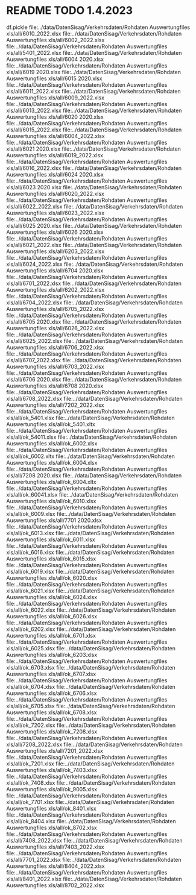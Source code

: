 # README TODO 1.4.2023





df.pickle
file:../data/DatenSisag/Verkehrsdaten/Rohdaten Auswertungfiles xls/all/6010_2022.xlsx
file:../data/DatenSisag/Verkehrsdaten/Rohdaten Auswertungfiles xls/all/6002_2022.xlsx
file:../data/DatenSisag/Verkehrsdaten/Rohdaten Auswertungfiles xls/all/5401_2022.xlsx
file:../data/DatenSisag/Verkehrsdaten/Rohdaten Auswertungfiles xls/all/6004 2020.xlsx
file:../data/DatenSisag/Verkehrsdaten/Rohdaten Auswertungfiles xls/all/6019 2020.xlsx
file:../data/DatenSisag/Verkehrsdaten/Rohdaten Auswertungfiles xls/all/6015 2020.xlsx
file:../data/DatenSisag/Verkehrsdaten/Rohdaten Auswertungfiles xls/all/6011_2022.xlsx
file:../data/DatenSisag/Verkehrsdaten/Rohdaten Auswertungfiles xls/all/6009_2022.xlsx
file:../data/DatenSisag/Verkehrsdaten/Rohdaten Auswertungfiles xls/all/6013_2022.xlsx
file:../data/DatenSisag/Verkehrsdaten/Rohdaten Auswertungfiles xls/all/6020 2020.xlsx
file:../data/DatenSisag/Verkehrsdaten/Rohdaten Auswertungfiles xls/all/6015_2022.xlsx
file:../data/DatenSisag/Verkehrsdaten/Rohdaten Auswertungfiles xls/all/6004_2022.xlsx
file:../data/DatenSisag/Verkehrsdaten/Rohdaten Auswertungfiles xls/all/6021 2020.xlsx
file:../data/DatenSisag/Verkehrsdaten/Rohdaten Auswertungfiles xls/all/6019_2022.xlsx
file:../data/DatenSisag/Verkehrsdaten/Rohdaten Auswertungfiles xls/all/6016_2022.xlsx
file:../data/DatenSisag/Verkehrsdaten/Rohdaten Auswertungfiles xls/all/6024 2020.xlsx
file:../data/DatenSisag/Verkehrsdaten/Rohdaten Auswertungfiles xls/all/6023 2020.xlsx
file:../data/DatenSisag/Verkehrsdaten/Rohdaten Auswertungfiles xls/all/6020_2022.xlsx
file:../data/DatenSisag/Verkehrsdaten/Rohdaten Auswertungfiles xls/all/6022_2022.xlsx
file:../data/DatenSisag/Verkehrsdaten/Rohdaten Auswertungfiles xls/all/6023_2022.xlsx
file:../data/DatenSisag/Verkehrsdaten/Rohdaten Auswertungfiles xls/all/6025 2020.xlsx
file:../data/DatenSisag/Verkehrsdaten/Rohdaten Auswertungfiles xls/all/6026 2020.xlsx
file:../data/DatenSisag/Verkehrsdaten/Rohdaten Auswertungfiles xls/all/6021_2022.xlsx
file:../data/DatenSisag/Verkehrsdaten/Rohdaten Auswertungfiles xls/all/6203_2022.xlsx
file:../data/DatenSisag/Verkehrsdaten/Rohdaten Auswertungfiles xls/all/6024_2022.xlsx
file:../data/DatenSisag/Verkehrsdaten/Rohdaten Auswertungfiles xls/all/6704 2020.xlsx
file:../data/DatenSisag/Verkehrsdaten/Rohdaten Auswertungfiles xls/all/6701_2022.xlsx
file:../data/DatenSisag/Verkehrsdaten/Rohdaten Auswertungfiles xls/all/6202_2022.xlsx
file:../data/DatenSisag/Verkehrsdaten/Rohdaten Auswertungfiles xls/all/6704_2022.xlsx
file:../data/DatenSisag/Verkehrsdaten/Rohdaten Auswertungfiles xls/all/6705_2022.xlsx
file:../data/DatenSisag/Verkehrsdaten/Rohdaten Auswertungfiles xls/all/6705 2020.xlsx
file:../data/DatenSisag/Verkehrsdaten/Rohdaten Auswertungfiles xls/all/6026_2022.xlsx
file:../data/DatenSisag/Verkehrsdaten/Rohdaten Auswertungfiles xls/all/6025_2022.xlsx
file:../data/DatenSisag/Verkehrsdaten/Rohdaten Auswertungfiles xls/all/6706_2022.xlsx
file:../data/DatenSisag/Verkehrsdaten/Rohdaten Auswertungfiles xls/all/6707_2022.xlsx
file:../data/DatenSisag/Verkehrsdaten/Rohdaten Auswertungfiles xls/all/6703_2022.xlsx
file:../data/DatenSisag/Verkehrsdaten/Rohdaten Auswertungfiles xls/all/6706 2020.xlsx
file:../data/DatenSisag/Verkehrsdaten/Rohdaten Auswertungfiles xls/all/6708 2020.xlsx
file:../data/DatenSisag/Verkehrsdaten/Rohdaten Auswertungfiles xls/all/6708_2022.xlsx
file:../data/DatenSisag/Verkehrsdaten/Rohdaten Auswertungfiles xls/all/7202_2022.xlsx
file:../data/DatenSisag/Verkehrsdaten/Rohdaten Auswertungfiles xls/all/ok_5401.xlsx
file:../data/DatenSisag/Verkehrsdaten/Rohdaten Auswertungfiles xls/all/ok_5401.xltx
file:../data/DatenSisag/Verkehrsdaten/Rohdaten Auswertungfiles xls/all/ok_54011.xlsx
file:../data/DatenSisag/Verkehrsdaten/Rohdaten Auswertungfiles xls/all/ok_6002.xlsx
file:../data/DatenSisag/Verkehrsdaten/Rohdaten Auswertungfiles xls/all/ok_6002.xltx
file:../data/DatenSisag/Verkehrsdaten/Rohdaten Auswertungfiles xls/all/ok_6004.xlsx
file:../data/DatenSisag/Verkehrsdaten/Rohdaten Auswertungfiles xls/all/7208 2020.xlsx
file:../data/DatenSisag/Verkehrsdaten/Rohdaten Auswertungfiles xls/all/ok_6004.xltx
file:../data/DatenSisag/Verkehrsdaten/Rohdaten Auswertungfiles xls/all/ok_60041.xlsx
file:../data/DatenSisag/Verkehrsdaten/Rohdaten Auswertungfiles xls/all/ok_6010.xlsx
file:../data/DatenSisag/Verkehrsdaten/Rohdaten Auswertungfiles xls/all/ok_6009.xlsx
file:../data/DatenSisag/Verkehrsdaten/Rohdaten Auswertungfiles xls/all/7701 2020.xlsx
file:../data/DatenSisag/Verkehrsdaten/Rohdaten Auswertungfiles xls/all/ok_6013.xlsx
file:../data/DatenSisag/Verkehrsdaten/Rohdaten Auswertungfiles xls/all/ok_6011.xlsx
file:../data/DatenSisag/Verkehrsdaten/Rohdaten Auswertungfiles xls/all/ok_6016.xlsx
file:../data/DatenSisag/Verkehrsdaten/Rohdaten Auswertungfiles xls/all/ok_6015.xlsx
file:../data/DatenSisag/Verkehrsdaten/Rohdaten Auswertungfiles xls/all/ok_6019.xlsx
file:../data/DatenSisag/Verkehrsdaten/Rohdaten Auswertungfiles xls/all/ok_6020.xlsx
file:../data/DatenSisag/Verkehrsdaten/Rohdaten Auswertungfiles xls/all/ok_6021.xlsx
file:../data/DatenSisag/Verkehrsdaten/Rohdaten Auswertungfiles xls/all/ok_6024.xlsx
file:../data/DatenSisag/Verkehrsdaten/Rohdaten Auswertungfiles xls/all/ok_6022.xlsx
file:../data/DatenSisag/Verkehrsdaten/Rohdaten Auswertungfiles xls/all/ok_6026.xlsx
file:../data/DatenSisag/Verkehrsdaten/Rohdaten Auswertungfiles xls/all/ok_6202.xlsx
file:../data/DatenSisag/Verkehrsdaten/Rohdaten Auswertungfiles xls/all/ok_6701.xlsx
file:../data/DatenSisag/Verkehrsdaten/Rohdaten Auswertungfiles xls/all/ok_6025.xlsx
file:../data/DatenSisag/Verkehrsdaten/Rohdaten Auswertungfiles xls/all/ok_6203.xlsx
file:../data/DatenSisag/Verkehrsdaten/Rohdaten Auswertungfiles xls/all/ok_6703.xlsx
file:../data/DatenSisag/Verkehrsdaten/Rohdaten Auswertungfiles xls/all/ok_6707.xlsx
file:../data/DatenSisag/Verkehrsdaten/Rohdaten Auswertungfiles xls/all/ok_6704.xlsx
file:../data/DatenSisag/Verkehrsdaten/Rohdaten Auswertungfiles xls/all/ok_6706.xlsx
file:../data/DatenSisag/Verkehrsdaten/Rohdaten Auswertungfiles xls/all/ok_6705.xlsx
file:../data/DatenSisag/Verkehrsdaten/Rohdaten Auswertungfiles xls/all/ok_6708.xlsx
file:../data/DatenSisag/Verkehrsdaten/Rohdaten Auswertungfiles xls/all/ok_7202.xlsx
file:../data/DatenSisag/Verkehrsdaten/Rohdaten Auswertungfiles xls/all/ok_7208.xlsx
file:../data/DatenSisag/Verkehrsdaten/Rohdaten Auswertungfiles xls/all/7208_2022.xlsx
file:../data/DatenSisag/Verkehrsdaten/Rohdaten Auswertungfiles xls/all/7201_2022.xlsx
file:../data/DatenSisag/Verkehrsdaten/Rohdaten Auswertungfiles xls/all/ok_7201.xlsx
file:../data/DatenSisag/Verkehrsdaten/Rohdaten Auswertungfiles xls/all/ok_7403.xlsx
file:../data/DatenSisag/Verkehrsdaten/Rohdaten Auswertungfiles xls/all/ok_7408.xlsx
file:../data/DatenSisag/Verkehrsdaten/Rohdaten Auswertungfiles xls/all/ok_9005.xlsx
file:../data/DatenSisag/Verkehrsdaten/Rohdaten Auswertungfiles xls/all/ok_7701.xlsx
file:../data/DatenSisag/Verkehrsdaten/Rohdaten Auswertungfiles xls/all/ok_8401.xlsx
file:../data/DatenSisag/Verkehrsdaten/Rohdaten Auswertungfiles xls/all/ok_8404.xlsx
file:../data/DatenSisag/Verkehrsdaten/Rohdaten Auswertungfiles xls/all/ok_8702.xlsx
file:../data/DatenSisag/Verkehrsdaten/Rohdaten Auswertungfiles xls/all/7408_2022.xlsx
file:../data/DatenSisag/Verkehrsdaten/Rohdaten Auswertungfiles xls/all/7403_2022.xlsx
file:../data/DatenSisag/Verkehrsdaten/Rohdaten Auswertungfiles xls/all/7701_2022.xlsx
file:../data/DatenSisag/Verkehrsdaten/Rohdaten Auswertungfiles xls/all/8404_2022.xlsx
file:../data/DatenSisag/Verkehrsdaten/Rohdaten Auswertungfiles xls/all/8401_2022.xlsx
file:../data/DatenSisag/Verkehrsdaten/Rohdaten Auswertungfiles xls/all/8702_2022.xlsx